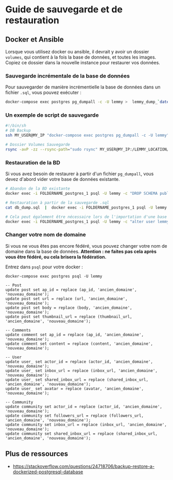 # Guide de sauvegarde et de restauration

## Docker et Ansible

Lorsque vous utilisez docker ou ansible, il devrait y avoir un dossier `volumes`, qui contient à la fois la base de données, et toutes les images. Copiez ce dossier dans la nouvelle instance pour restaurer vos données.

### Sauvegarde incrémentale de la base de données

Pour sauvegarder de manière incrémentielle la base de données dans un fichier `.sql`, vous pouvez exécuter :

```bash
docker-compose exec postgres pg_dumpall -c -U lemmy >  lemmy_dump_`date +%Y-%m-%d"_"%H_%M_%S`.sql
```

### Un exemple de script de sauvegarde

```bash
#!/bin/sh
# DB Backup
ssh MY_USER@MY_IP "docker-compose exec postgres pg_dumpall -c -U lemmy" >  ~/BACKUP_LOCATION/INSTANCE_NAME_dump_`date +%Y-%m-%d"_"%H_%M_%S`.sql

# Dossier Volumes Sauvegarde
rsync -avP -zz --rsync-path="sudo rsync" MY_USER@MY_IP:/LEMMY_LOCATION/volumes ~/BACKUP_LOCATION/FOLDERNAME
```

### Restauration de la BD

Si vous avez besoin de restaurer à partir d'un fichier `pg_dumpall`, vous devez d'abord vider votre base de données existante.

```bash
# Abandon de la BD existante
docker exec -i FOLDERNAME_postgres_1 psql -U lemmy -c "DROP SCHEMA public CASCADE; CREATE SCHEMA public;"

# Restauration à partir de la sauvegarde .sql
cat db_dump.sql  |  docker exec -i FOLDERNAME_postgres_1 psql -U lemmy # restores the db

# Cela peut également être nécessaire lors de l'importation d'une base de données avec un mot de passe différent.
docker exec -i FOLDERNAME_postgres_1 psql -U lemmy -c "alter user lemmy with password 'bleh'"
```

### Changer votre nom de domaine

Si vous ne vous êtes pas encore fédéré, vous pouvez changer votre nom de domaine dans la base de données. **Attention : ne faites pas cela après vous être fédéré, ou cela brisera la fédération.**

Entrez dans `psql` pour votre docker :

`docker-compose exec postgres psql -U lemmy`

```
-- Post
update post set ap_id = replace (ap_id, 'ancien_domaine', 'nouveau_domaine');
update post set url = replace (url, 'ancien_domaine', 'nouveau_domaine');
update post set body = replace (body, 'ancien_domaine', 'nouveau_domaine');
update post set thumbnail_url = replace (thumbnail_url, 'ancien_domaine', 'nouveau_domaine');

-- Comments
update comment set ap_id = replace (ap_id, 'ancien_domaine', 'nouveau_domaine');
update comment set content = replace (content, 'ancien_domaine', 'nouveau_domaine');

-- User
update user_ set actor_id = replace (actor_id, 'ancien_domaine', 'nouveau_domaine');
update user_ set inbox_url = replace (inbox_url, 'ancien_domaine', 'nouveau_domaine');
update user_ set shared_inbox_url = replace (shared_inbox_url, 'ancien_domaine', 'nouveau_domaine');
update user_ set avatar = replace (avatar, 'ancien_domaine', 'nouveau_domaine');

-- Community
update community set actor_id = replace (actor_id, 'ancien_domaine', 'nouveau_domaine');
update community set followers_url = replace (followers_url, 'ancien_domaine', 'nouveau_domaine');
update community set inbox_url = replace (inbox_url, 'ancien_domaine', 'nouveau_domaine');
update community set shared_inbox_url = replace (shared_inbox_url, 'ancien_domaine', 'nouveau_domaine');

```

## Plus de ressources

- https://stackoverflow.com/questions/24718706/backup-restore-a-dockerized-postgresql-database
